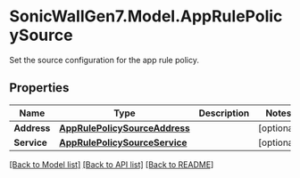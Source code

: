 # SonicWallGen7.Model.AppRulePolicySource
Set the source configuration for the app rule policy.

## Properties

Name | Type | Description | Notes
------------ | ------------- | ------------- | -------------
**Address** | [**AppRulePolicySourceAddress**](AppRulePolicySourceAddress.md) |  | [optional] 
**Service** | [**AppRulePolicySourceService**](AppRulePolicySourceService.md) |  | [optional] 

[[Back to Model list]](../README.md#documentation-for-models) [[Back to API list]](../README.md#documentation-for-api-endpoints) [[Back to README]](../README.md)

